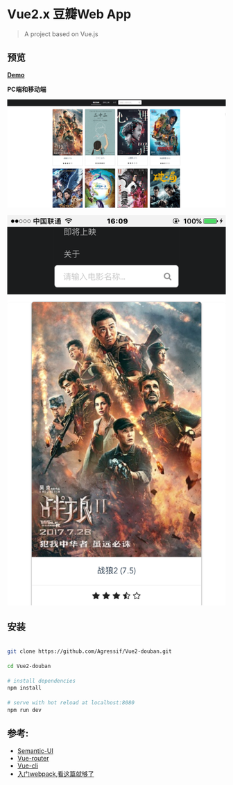 # Vue2.x 豆瓣Web App

> A project based on Vue.js 

## 预览

**[Demo](https://agressif.github.io/vueMovie/dist/index.html#/movie/home)**

**PC端和移动端**

![PC](https://github.com/Agressif/Vue2-douban/blob/master/static/PC.png)

![Phone](https://github.com/Agressif/Vue2-douban/blob/master/static/Phone.png)

## 安装
``` bash

git clone https://github.com/Agressif/Vue2-douban.git

cd Vue2-douban

# install dependencies
npm install

# serve with hot reload at localhost:8080
npm run dev
```

## 参考:  
* [Semantic-UI](https://semantic-ui.com/)  
* [Vue-router](https://router.vuejs.org/zh-cn/)  
* [Vue-cli](https://github.com/vuejs/vue-cli)  
* [入门webpack,看这篇就够了](http://www.jianshu.com/p/42e11515c10f)

